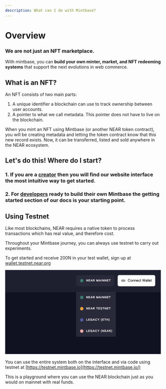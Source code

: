 ```yaml
---
description: What can I do with Mintbase?
---
```


# Overview

### We are not just an NFT marketplace.

With mintbase, you can **build your own minter, market, and NFT redeeming systems** that support the next evolutions in web commerce.

## What is an NFT?

An NFT consists of two main parts:

1. A unique identifier a blockchain can use to track ownership between user accounts.
2. A pointer to what we call metadata. This pointer does not have to live on the blockchain.

When you mint an NFT using Mintbase (or another NEAR token contract), you will be creating metadata and letting the token contract know that this new record exists. Now, it can be transferred, listed and sold anywhere in the NEAR ecosystem.

## Let's do this! Where do I start?

### 1. If you are a [creator](creating/store/) then you will find our website interface the most intuitive way to get started.

### 2. For [developers](dev/getting-started/) ready to build their own Mintbase the getting started section of our docs is your starting point.

## Using Testnet

Like most blockchains, NEAR requires a native token to process transactions which has real value, and therefore cost.

Throughout your Mintbase journey, you can always use testnet to carry out experiments.

To get started and receive 200N in your test wallet, sign up at [wallet.testnet.near.org](https://wallet.testnet.near.org/)

![Mintbase Testnet Selection](<.gitbook/assets/Screenshot 2022-04-12 at 14.53.37.png>)

You can use the entire system both on the interface and via code using testnet at [https://testnet.mintbase.io](https://testnet.mintbase.io/)

This is a playground where you can use the NEAR blockchain just as you would on mainnet with real funds.
